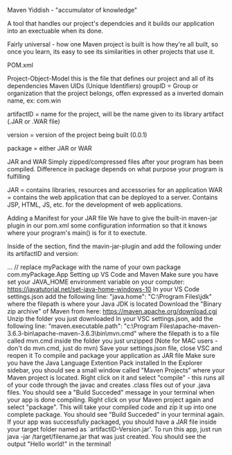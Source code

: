 Maven
Yiddish - "accumulator of knowledge"

A tool that handles our project's dependcies and it builds our application into an exectuable when its done.

Fairly universal - how one Maven project is built is how they're all built, so once you learn, its easy to see its similarities in other projects that use it.

POM.xml

Project-Object-Model
this is the file that defines our project and all of its dependencies
Maven UIDs (Unique Identifiers)
groupID = Group or organization that the project belongs, offen expressed as a inverted domain name, ex: com.win

artifactID = name for the project, will be the name given to its library artifact (.JAR or .WAR file)

version = version of the project being built (0.0.1)

package = either JAR or WAR

JAR and WAR
Simply zipped/compressed files after your program has been compiled. Difference in package depends on what purpose your program is fulfilling

JAR = contains libraries, resources and accessories for an application WAR = contains the web application that can be deployed to a server. Contains JSP, HTML, JS, etc. for the development of web applications.

Adding a Manifest for your JAR file
We have to give the built-in maven-jar plugin in our pom.xml some configuration information so that it knows where your program's main() is for it to exectute.

Inside of the <plugins> section, find the mavin-jar-plugin and add the following under its artifactID and version:

...
<configuration>
    <archive>
        <manifest>
        // replace myPackage with the name of your own package
        <mainClass>com.myPackage.App</mainClass>
        </manifest>
    </archive>
</configuration>
Setting up VS Code and Maven
Make sure you have set your JAVA_HOME environment variable on your computer: https://javatutorial.net/set-java-home-windows-10
In your VS Code settings.json add the following line: "java.home": "C:\Program Files\jdk" where the filepath is where your Java JDK is located
Download the "Binary zip archive" of Maven from here: https://maven.apache.org/download.cgi
Unzip the folder you just downloaded
In your VSC settings.json, add the following line: "maven.executable.path": "c:\Program Files\apache-maven-3.6.3-bin\apache-maven-3.6.3\bin\mvn.cmd" where the filepath is to a file called mvn.cmd inside the folder you just unzipped (Note for MAC users - don't do mvn.cmd, just do mvn)
Save your settings.json file, close VSC and reopen it
To compile and package your application as JAR file
Make sure you have the Java Language Extention Pack installed
In the Explorer sidebar, you should see a small window called "Maven Projects" where your Maven project is located.
Right click on it and select "compile" - this runs all of your code through the javac and creates .class files out of your .java files. You should see a "Build Succeded" message in your terminal when your app is done compiling.
Right click on your Maven project again and select "package". This will take your compiled code and zip it up into one complete package. You should see "Build Succeded" in your terminal again.
If your app was successfully packaged, you should have a JAR file inside your target folder named as `artifactID-Version.jar'.
To run this app, just run java -jar /target/filename.jar that was just created. You should see the output "Hello world!" in the terminal!